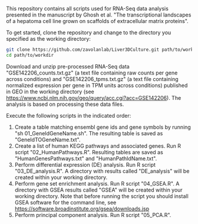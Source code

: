 This repository contains all scripts used for RNA-Seq data analysis presented in the manuscript by Ghosh et al. "The transcriptional landscapes of a hepatoma cell line grown on scaffolds of extracellular matrix proteins".

To get started, clone the repository and change to the directory you specified as the working directory:
```bash
git clone https://github.com/zavolanlab/Liver3DCulture.git path/to/workdir
cd path/to/workdir
```

Download and unzip pre-processed RNA-Seq data "GSE142206_counts.txt.gz" (a text file containing raw counts per gene across conditions) and "GSE142206_tpms.txt.gz" (a text file containing normalized expression per gene in TPM units across conditions) published in GEO in the working directory (see https://www.ncbi.nlm.nih.gov/geo/query/acc.cgi?acc=GSE142206). The analysis is based on processing these data files.  

Execute the following scripts in the indicated order:
1. Create a table matching ensembl gene ids and gene symbols by running "sh 01_GeneIdGeneName.sh". The resulting table is saved as "GeneIdTOGeneName.txt".  
2. Create a list of human KEGG pathways and associated genes. Run R script "02_HumanPathways.R". Resulting tables are saved as "HumanGenesPathways.txt" and "HumanPathIdName.txt".     
3. Perform differential expression (DE) analysis. Run R script "03_DE_analysis.R". A directory with results called "DE_analysis" will be created within your working directory.  
4. Perform gene set enrichment analysis. Run R script "04_GSEA.R". A directory with GSEA results called "GSEA" will be created within your working directory. Note that before running the script you should install GSEA software for the command line, see https://software.broadinstitute.org/gsea/downloads.jsp  
5. Perform principal component analysis. Run R script "05_PCA.R".